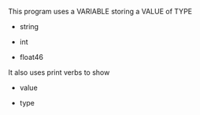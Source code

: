 This program uses a VARIABLE storing a VALUE of TYPE

- string

- int 

- float46

It also uses print verbs to show

- value

- type